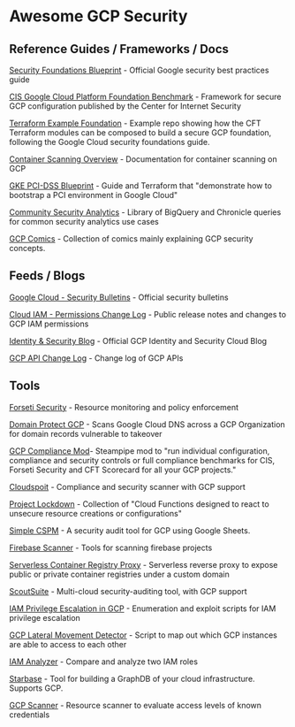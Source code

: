 # Awesome GCP Security

## Reference Guides / Frameworks / Docs
[Security Foundations Blueprint](https://services.google.com/fh/files/misc/google-cloud-security-foundations-guide.pdf) -  Official Google security best practices guide

[CIS Google Cloud Platform Foundation Benchmark](https://api.lacework.net/ui/documents/GCP_CIS_Foundation_Benchmark_v1.2.0.pdf) - Framework for secure GCP configuration published by the Center for Internet Security

[Terraform Example Foundation](https://github.com/terraform-google-modules/terraform-example-foundation) - Example repo showing how the CFT Terraform modules can be composed to build a secure GCP foundation, following the Google Cloud security foundations guide.

[Container Scanning Overview](https://cloud.google.com/container-analysis/docs/container-scanning-overview) - Documentation for container scanning on GCP

[GKE PCI-DSS Blueprint](https://cloud.google.com/architecture/gke-pci-dss-blueprint) - Guide and Terraform that "demonstrate how to bootstrap a PCI environment in Google Cloud"

[Community Security Analytics](https://github.com/GoogleCloudPlatform/security-analytics) - Library of BigQuery and Chronicle queries for common security analytics use cases

[GCP Comics](https://gcpcomics.com/) - Collection of comics mainly explaining GCP security concepts.

## Feeds / Blogs

[Google Cloud - Security Bulletins](https://cloud.google.com/support/bulletins/index) - Official security bulletins

[Cloud IAM - Permissions Change Log](https://cloud.google.com/iam/docs/permissions-change-log) - Public release notes and changes to GCP IAM permissions

[Identity & Security Blog](https://cloud.google.com/blog/products/identity-security) - Official GCP Identity and Security Cloud Blog

[GCP API Change Log](https://gcpapichanges.com/) - Change log of GCP APIs

## Tools
[Forseti Security](https://forsetisecurity.org) - Resource monitoring and policy enforcement

[Domain Protect GCP](https://github.com/ovotech/domain-protect-gcp) - Scans Google Cloud DNS across a GCP Organization for domain records vulnerable to takeover

[GCP Compliance Mod](https://hub.steampipe.io/mods/turbot/gcp_compliance)- Steampipe mod to "run individual configuration, compliance and security controls or full compliance benchmarks for CIS, Forseti Security and CFT Scorecard for all your GCP projects."

[Cloudspoit](https://github.com/aquasecurity/cloudsploit) - Compliance and security scanner with GCP support

[Project Lockdown](https://github.com/ScaleSec/project_lockdown) -  Collection of "Cloud Functions designed to react to unsecure resource creations or configurations"

[Simple CSPM](https://simplecspm.com/) - A security audit tool for GCP using Google Sheets.

[Firebase Scanner](https://github.com/arxenix/firebase-scanner) - Tools for scanning firebase projects

[Serverless Container Registry Proxy](https://github.com/ahmetb/serverless-registry-proxy) - Serverless reverse proxy to expose public or private container registries under a custom domain

[ScoutSuite](https://github.com/nccgroup/ScoutSuite) - Multi-cloud security-auditing tool, with GCP support

[IAM Privilege Escalation in GCP](https://github.com/RhinoSecurityLabs/GCP-IAM-Privilege-Escalation) - Enumeration and exploit scripts for IAM privilege escalation

[GCP Lateral Movement Detector](https://github.com/orcasecurity/orca-toolbox/tree/main/GCP-Lateral-Movement-Detector) - Script to map out which GCP instances are able to access to each other

[IAM Analyzer](https://github.com/jdyke/gcp-iam-analyzer) - Compare and analyze two IAM roles

[Starbase](https://github.com/JupiterOne/starbase) - Tool for building a GraphDB of your cloud infrastructure. Supports GCP.

[GCP Scanner](https://github.com/google/gcp_scanner) - Resource scanner to evaluate access levels of known credentials 
